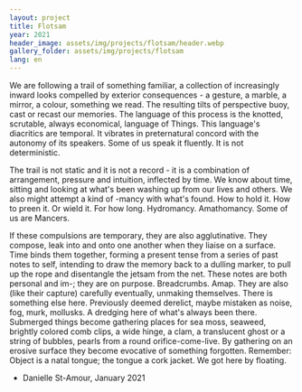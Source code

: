 ```yaml
---
layout: project
title: Flotsam
year: 2021
header_image: assets/img/projects/flotsam/header.webp
gallery_folder: assets/img/projects/flotsam
lang: en
---
```


We are following a trail of something familiar, a collection of increasingly inward looks compelled by exterior consequences - a gesture, a marble, a mirror, a colour, something we read. The resulting tilts of perspective buoy, cast or recast our memories. The language of this process is the knotted, scrutable, always economical, language of Things. This language's diacritics are temporal. It vibrates in preternatural concord with the autonomy of its speakers. Some of us speak it fluently. It is not deterministic.  

The trail is not static and it is not a record - it is a combination of arrangement, pressure and intuition, inflected by time. We know about time, sitting and looking at what's been washing up from our lives and others. We also might attempt a kind of -mancy with what's found. How to hold it. How to preen it. Or wield it. For how long. Hydromancy. Amathomancy. Some of us are Mancers.  

If these compulsions are temporary, they are also agglutinative. They compose, leak into and onto one another when they liaise on a surface. Time binds them together, forming a present tense from a series of past notes to
self, intending to draw the memory back to a dulling marker, to pull up the rope and disentangle the jetsam from the net. These notes are both personal and im-; they are on purpose. Breadcrumbs. Amap. They are also (like their capture) carefully eventually, unmaking themselves.
There is something else here. Previously deemed derelict, maybe mistaken as noise, fog, murk, mollusks. A dredging here of what's always been there. Submerged things become gathering places for sea moss, seaweed,
brightly colored comb clips, a wide hinge, a clam, a translucent ghost or a string of bubbles, pearls from a round orifice-come-live. By gathering on an erosive surface they become evocative of something forgotten. Remember:
Object is a natal tongue; the tongue a cork jacket. We got here by floating.
- Danielle St-Amour, January 2021